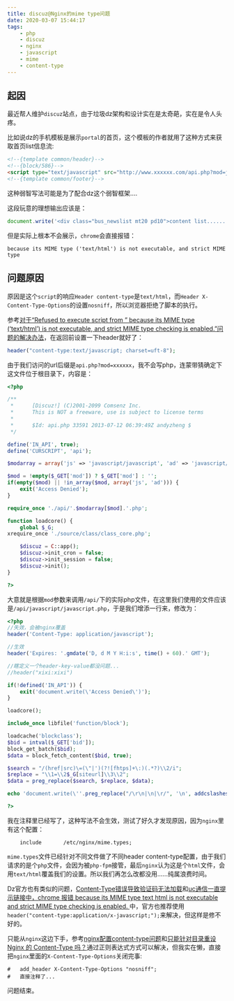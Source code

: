 ```yaml
---
title: discuz@Nginx的mime type问题
date: 2020-03-07 15:44:17
tags:
    - php
    - discuz
    - nginx
    - javascript
    - mime
    - content-type
---
```


## 起因

最近帮人维护`discuz`站点，由于垃圾dz架构和设计实在是太奇葩，实在是令人头疼。

<!-- more -->

比如说dz的手机模板是展示`portal`的首页，这个模板的作者就用了这种方式来获取首页list信息流:

``` html
<!--{template common/header}-->
<!--{block/586}-->
<script type="text/javascript" src="http://www.xxxxxx.com/api.php?mod=js&bid=587"></script>
<!--{template common/footer}-->
```

这种弱智写法可能是为了配合dz这个弱智框架....

这段玩意的理想输出应该是：

``` javascript
document.write('<div class="bus_newslist mt20 pd10">content list.......</div>');
```

但是实际上根本不会展示，`chrome`会直接报错：

``` plain
because its MIME type ('text/html') is not executable, and strict MIME type
```

## 问题原因

原因是这个`script`的响应`Header content-type`是`text/html`，而`Header X-Content-Type-Options`的设置`nosniff`，所以浏览器拒绝了脚本的执行。

参考[对于“Refused to execute script from ” because its MIME type (‘text/html’) is not executable, and strict MIME type checking is enabled.”问题的解决办法][1]，在返回前设置一下header就好了：

``` php
header("content-type:text/javascript; charset=uft-8");
```

由于我们访问的url后缀是`api.php?mod=xxxxxx`，我不会写php，连蒙带猜确定下这文件位于根目录下，内容是：

``` php
<?php

/**
 *      [Discuz!] (C)2001-2099 Comsenz Inc.
 *      This is NOT a freeware, use is subject to license terms
 *
 *      $Id: api.php 33591 2013-07-12 06:39:49Z andyzheng $
 */

define('IN_API', true);
define('CURSCRIPT', 'api');

$modarray = array('js' => 'javascript/javascript', 'ad' => 'javascript/advertisement');

$mod = !empty($_GET['mod']) ? $_GET['mod'] : '';
if(empty($mod) || !in_array($mod, array('js', 'ad'))) {
    exit('Access Denied');
}

require_once './api/'.$modarray[$mod].'.php';

function loadcore() {
    global $_G;
xrequire_once './source/class/class_core.php';

    $discuz = C::app();
    $discuz->init_cron = false;
    $discuz->init_session = false;
    $discuz->init();
}

?>
```

大意就是根据`mod`参数来调用`/api/`下的实际php文件，在这里我们使用的文件应该是`/api/javascript/javascript.php`，于是我们增添一行来，修改为：

``` php
<?php
//失效，会被nginx覆盖
header('Content-Type: application/javascript');

//生效
header('Expires: '.gmdate('D, d M Y H:i:s', time() + 60).' GMT');

//瞎定义一个header-key-value都没问题...
//header("xixi:xixi")

if(!defined('IN_API')) {
    exit('document.write(\'Access Denied\')');
}

loadcore();

include_once libfile('function/block');

loadcache('blockclass');
$bid = intval($_GET['bid']);
block_get_batch($bid);
$data = block_fetch_content($bid, true);

$search = "/(href|src)\=(\"|')(?![fhtps]+\:)(.*?)\\2/i";
$replace = "\\1=\\2$_G[siteurl]\\3\\2";
$data = preg_replace($search, $replace, $data);

echo 'document.write(\''.preg_replace("/\r\n|\n|\r/", '\n', addcslashes($data, "'\\")).'\');';

?>
```

我在注释里已经写了，这种写法不会生效，测试了好久才发现原因，因为`nginx`里有这个配置：

``` etc
    include       /etc/nginx/mime.types;
```

`mime.types`文件已经针对不同文件做了不同header content-type配置，由于我们请求的是个`php`文件，会因为被`php-fpm`接管，最后`nginx`认为这是个`html`文件，会用`text/html`覆盖我们的设置。所以我们再怎么改都没用......纯属浪费时间。

Dz官方也有类似的问题，[Content-Type错误导致验证码无法加载][2]和[uc通信一直提示链接中，chrome 报错 because its MIME type text html is not executable and strict MIME type checking is enabled. ][3]中，官方也推荐使用`header("content-type:application/x-javascript;");`来解决，但这样是修不好的。

只能从`nginx`这边下手，参考[nginx配置content-type问题][4]和[只能针对目录重设 Nginx 的 Content-Type 吗？][5]通过正则表达式方式可以解决，但我实在懒，直接把`nginx`里面的`X-Content-Type-Options`关闭完事:

``` shell
#   add_header X-Content-Type-Options "nosniff";
#   直接注释了...
```

问题结束。


  [1]: http://www.luoxiao123.cn/content-option-nosniff-mime-bug.html
  [2]: https://gitee.com/ComsenzDiscuz/DiscuzX/issues/IKKGE
  [3]: https://gitee.com/ComsenzDiscuz/DiscuzX/issues/ID8TQ
  [4]: https://segmentfault.com/q/1010000009266686/a-1020000009267783
  [5]: https://www.v2ex.com/t/451862